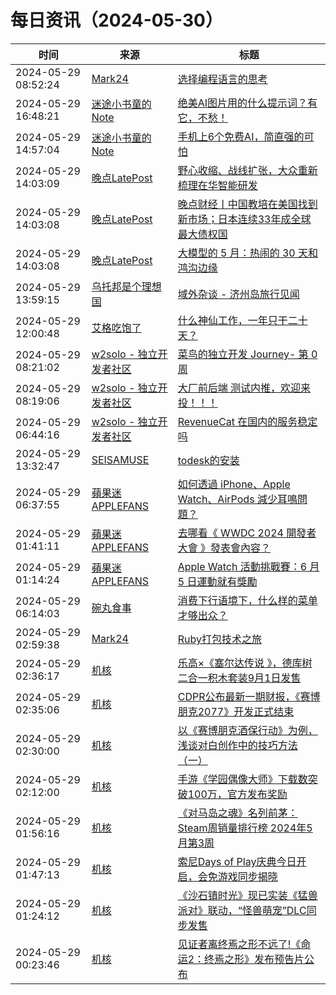 ﻿# 每日资讯（2024-05-30）

|时间|来源|标题|
|---|---|---|
|2024-05-29 08:52:24|[Mark24](https://mark24code.github.io/feed.xml)|[选择编程语言的思考](https://mark24code.github.io/%E7%A8%8B%E5%BA%8F%E6%80%9D%E8%80%83/2024/05/29/%E9%80%89%E6%8B%A9%E7%BC%96%E7%A8%8B%E8%AF%AD%E8%A8%80%E7%9A%84%E6%80%9D%E8%80%83.html)|
|2024-05-29 16:48:21|[迷途小书童的Note](https://xugaoxiang.com/feed)|[绝美AI图片用的什么提示词？有它，不愁！](https://xugaoxiang.com/2024/05/30/mj-prompt-parser/)|
|2024-05-29 14:57:04|[迷途小书童的Note](https://xugaoxiang.com/feed)|[手机上6个免费AI，简直强的可怕](https://xugaoxiang.com/2024/05/29/aigc-mobile/)|
|2024-05-29 14:03:09|[晚点LatePost](https://feedpress.me/wx-postlate)|[野心收缩、战线扩张，大众重新梳理在华智能研发](http://mp.weixin.qq.com/s?__biz=MzU3Mjk1OTQ0Ng%3D%3D&mid=2247516561&idx=3&sn=cc69b17c8ef965ab14f2441aa2a0eba9)|
|2024-05-29 14:03:08|[晚点LatePost](https://feedpress.me/wx-postlate)|[​晚点财经丨中国教培在美国找到新市场；日本连续33年成全球最大债权国](http://mp.weixin.qq.com/s?__biz=MzU3Mjk1OTQ0Ng%3D%3D&mid=2247516561&idx=2&sn=aac99eef30edfccbefabed79e677a03d)|
|2024-05-29 14:03:08|[晚点LatePost](https://feedpress.me/wx-postlate)|[大模型的 5 月：热闹的 30 天和鸿沟边缘](http://mp.weixin.qq.com/s?__biz=MzU3Mjk1OTQ0Ng%3D%3D&mid=2247516561&idx=1&sn=2f9c065dbaedc1b7f7f0698186530f76)|
|2024-05-29 13:59:15|[乌托邦是个理想国](https://shenyongfan.com/rss/)|[域外杂谈 - 济州岛旅行见闻](http://localhost:2368/jeju-island/)|
|2024-05-29 12:00:48|[艾格吃饱了](https://feedpress.me/wx-aigechibaole)|[什么神仙工作，一年只干二十天？](http://mp.weixin.qq.com/s?__biz=MjM5NTYxODQyMA%3D%3D&mid=2653453527&idx=1&sn=b0dbbbfdfaf68fd3d9f719885d6215a2)|
|2024-05-29 08:21:02|[w2solo - 独立开发者社区](https://w2solo.com/topics/feed)|[菜鸟的独立开发 Journey- 第 0 周](https://w2solo.com/topics/4652)|
|2024-05-29 08:19:06|[w2solo - 独立开发者社区](https://w2solo.com/topics/feed)|[大厂前后端 测试内推，欢迎来投！！！](https://w2solo.com/topics/4651)|
|2024-05-29 06:44:16|[w2solo - 独立开发者社区](https://w2solo.com/topics/feed)|[RevenueCat 在国内的服务稳定吗](https://w2solo.com/topics/4650)|
|2024-05-29 13:32:47|[SEISAMUSE](https://www.seis-jun.xyz/atom.xml)|[todesk的安装](http://www.seis-jun.xyz/to-desk)|
|2024-05-29 06:37:55|[蘋果迷 APPLEFANS](https://applefans.today/feed/)|[如何透過 iPhone、Apple Watch、AirPods 減少耳鳴問題？](https://applefans.today/2024-05-apple-hearing-study-on-tinnitus/)|
|2024-05-29 01:41:11|[蘋果迷 APPLEFANS](https://applefans.today/feed/)|[去哪看《 WWDC 2024 開發者大會 》發表會內容？](https://applefans.today/2024-05-how-to-watch-apple-event-wwdc24/)|
|2024-05-29 01:14:24|[蘋果迷 APPLEFANS](https://applefans.today/feed/)|[Apple Watch 活動挑戰賽：6 月 5 日運動就有獎勵](https://applefans.today/2024-05-apple-watch-activity-global-running-day/)|
|2024-05-29 06:14:03|[碗丸食事](https://feedpress.me/wx-foodfile-111010)|[消费下行语境下，什么样的菜单才够出众？](http://mp.weixin.qq.com/s?__biz=MzU3MjcxOTk5NQ%3D%3D&mid=2247489331&idx=1&sn=6a19dea8efd0eca79225b3723071c661)|
|2024-05-29 02:59:38|[Mark24](https://mark24code.github.io/feed.xml)|[Ruby打包技术之旅](https://mark24code.github.io/ruby/2024/05/29/Ruby%E6%89%93%E5%8C%85%E6%8A%80%E6%9C%AF%E4%B9%8B%E6%97%85.html)|
|2024-05-29 02:36:17|[机核](https://www.gcores.com/rss)|[乐高×《塞尔达传说 》，德库树二合一积木套装9月1日发售](https://www.gcores.com/articles/182604)|
|2024-05-29 02:35:06|[机核](https://www.gcores.com/rss)|[CDPR公布最新一期财报，《赛博朋克2077》开发正式结束](https://www.gcores.com/articles/182602)|
|2024-05-29 02:30:00|[机核](https://www.gcores.com/rss)|[以《赛博朋克酒保行动》为例，浅谈对白创作中的技巧方法（一）](https://www.gcores.com/articles/180103)|
|2024-05-29 02:12:00|[机核](https://www.gcores.com/rss)|[手游《学园偶像大师》下载数突破100万，官方发布奖励](https://www.gcores.com/articles/182599)|
|2024-05-29 01:56:16|[机核](https://www.gcores.com/rss)|[《对马岛之魂》名列前茅：Steam周销量排行榜 2024年5月第3周](https://www.gcores.com/articles/182598)|
|2024-05-29 01:47:13|[机核](https://www.gcores.com/rss)|[索尼Days of Play庆典今日开启，会免游戏同步揭晓](https://www.gcores.com/articles/182597)|
|2024-05-29 01:24:12|[机核](https://www.gcores.com/rss)|[《沙石镇时光》现已实装《猛兽派对》联动，“怪兽萌宠”DLC同步发售](https://www.gcores.com/articles/182596)|
|2024-05-29 00:23:46|[机核](https://www.gcores.com/rss)|[见证者离终焉之形不远了!《命运2：终焉之形》发布预告片公布](https://www.gcores.com/articles/182594)|
